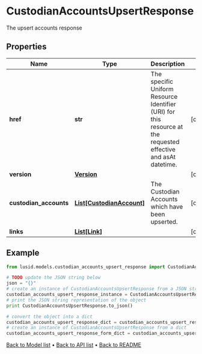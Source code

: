 # CustodianAccountsUpsertResponse

The upsert accounts response

## Properties
Name | Type | Description | Notes
------------ | ------------- | ------------- | -------------
**href** | **str** | The specific Uniform Resource Identifier (URI) for this resource at the requested effective and asAt datetime. | [optional] 
**version** | [**Version**](Version.md) |  | [optional] 
**custodian_accounts** | [**List[CustodianAccount]**](CustodianAccount.md) | The Custodian Accounts which have been upserted. | [optional] 
**links** | [**List[Link]**](Link.md) |  | [optional] 

## Example

```python
from lusid.models.custodian_accounts_upsert_response import CustodianAccountsUpsertResponse

# TODO update the JSON string below
json = "{}"
# create an instance of CustodianAccountsUpsertResponse from a JSON string
custodian_accounts_upsert_response_instance = CustodianAccountsUpsertResponse.from_json(json)
# print the JSON string representation of the object
print CustodianAccountsUpsertResponse.to_json()

# convert the object into a dict
custodian_accounts_upsert_response_dict = custodian_accounts_upsert_response_instance.to_dict()
# create an instance of CustodianAccountsUpsertResponse from a dict
custodian_accounts_upsert_response_form_dict = custodian_accounts_upsert_response.from_dict(custodian_accounts_upsert_response_dict)
```
[Back to Model list](../README.md#documentation-for-models) &#8226; [Back to API list](../README.md#documentation-for-api-endpoints) &#8226; [Back to README](../README.md)


